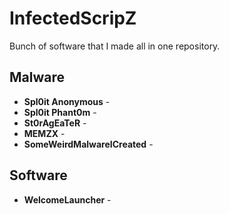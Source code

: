 # InfectedScripZ
Bunch of software that I made all in one repository.

## Malware
* **Spl0it Anonymous** -
* **Spl0it Phant0m** -
* **St0rAgEaTeR** - 
* **MEMZX** - 
* **SomeWeirdMalwareICreated** - 

## Software
* **WelcomeLauncher** - 

